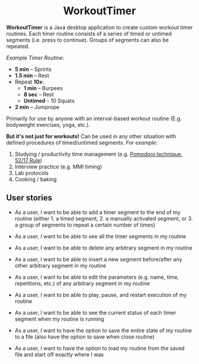 <div align="center">
  <h1>WorkoutTimer</h1>
</div>

**WorkoutTimer** is a Java desktop application to create custom workout timer routines. 
Each timer routine consists of a series of timed or untimed segments (i.e. press to continue).
Groups of segments can also be repeated.

*Example Timer Routine:*
- **5 min** – Sprints
- **1.5 min** – Rest
- Repeat **10x**:
   - **1 min** – Burpees
   - **8 sec** – Rest
   - **Untimed** – 10 Squats
- **2 min** – Jumprope

Primarily for use by anyone with an interval-based workout routine (E.g. bodyweight exercises, yoga, etc.). 

**But it's not just for workouts!** Can be used in any other situation with 
defined procedures of timed/untimed segments. 
*For 
example:*
1. Studying / productivity time management 
(e.g. [Pomodoro technique](https://en.wikipedia.org/wiki/Pomodoro_Technique), 
[52/17 Rule](https://en.wikipedia.org/wiki/52/17_rule))
2. Interview practice (e.g. MMI timing)
3. Lab protocols
4. Cooking / baking


## User stories

- As a user, I want to be able to add a timer segment to the end of my routine (either 1. a timed segment, 2. a 
  manually activated 
  segment, or 3. a group of segments to repeat a certain number of times)
- As a user, I want to be able to see all the timer segments in my routine
- As a user, I want to be able to delete any arbitrary segment in my routine
- As a user, I want to be able to insert a new segment before/after any other arbitrary segment in my routine
- As a user, I want to be able to edit the parameters (e.g. name, time, repetitions, etc.) of any arbitrary segment 
  in my routine
- As a user, I want to be able to play, pause, and restart execution of my routine
- As a user, I want to be able to see the current status of each timer segment when my routine is running

- As a user, I want to have the option to save the entire state of my routine to a file (also have the option to save 
  when close routine)
- As a user, I want to have the option to load my routine from the saved file and start off exactly where I was